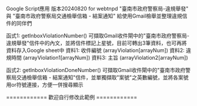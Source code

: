 Google Script應用
版本20240820 for webtnpd "臺南市政府警察局-違規舉發" 與 "臺南市政府警察局交通檢舉信箱 - 結案通知"
給使用Gmail檢舉並整理違規信件的同伴們

函式1: getInboxViolationNumber()
  可擷取Gmail收件閘中的"臺南市政府警察局-違規舉發"信件中的內文，並將信件標記上星號，目前可轉出3筆資料，也可再將資料存入Google sheet中
資料1: 收件編號 (arrayViolation[arrayNum])
資料2: 違規時間 (arrayViolation1[arrayNum])
資料3: 主旨 (arrayViolation2[arrayNum])

函式2: getInboxViolationDoneNumber()
  可擷取Gmail收件閘中的"臺南市政府警察局交通檢舉信箱 - 結案通知"信件，並單獨擷取"案號"之英數編號，並將各案號用or符號連接，方便一併搜尋顯示
  
  ============  歡迎自行修改此範例  ============
